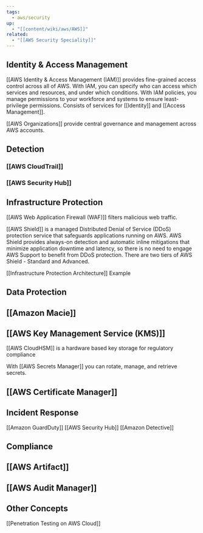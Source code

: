 ```yaml
---
tags:
  - aws/security
up:
  - "[[content/wiki/aws/AWS]]"
related:
  - "[[AWS Security Speciality]]"
---
```

## Identity & Access Management 

[[AWS Identity & Access Management (IAM)]] provides fine-grained access control across all of AWS. With IAM, you can specify who can access which services and resources, and under which conditions. With IAM policies, you manage permissions to your workforce and systems to ensure least-privilege permissions. Consists of services for [[Identity]] and [[Access Management]].

[[AWS Organizations]] provide central governance and management across AWS accounts.

## Detection

### [[AWS CloudTrail]]
### [[AWS Security Hub]]

## Infrastructure Protection

[[AWS Web Application Firewall (WAF)]] filters malicious web traffic.

[[AWS Shield]] is a managed Distributed Denial of Service (DDoS) protection service that safeguards applications running on AWS. AWS Shield provides always-on detection and automatic inline mitigations that minimize application downtime and latency, so there is no need to engage AWS Support to benefit from DDoS protection. There are two tiers of AWS Shield - Standard and Advanced.

[[Infrastructure Protection Architecture]] Example

## Data Protection
## [[Amazon Macie]]
## [[AWS Key Management Service (KMS)]]

[[AWS CloudHSM]] is a hardware based key storage for regulatory compliance

With [[AWS Secrets Manager]] you can rotate, manage, and retrieve secrets.

## [[AWS Certificate Manager]]


## Incident Response
[[Amazon GuardDuty]]
[[AWS Security Hub]]
[[Amazon Detective]]

## Compliance
## [[AWS Artifact]]
## [[AWS Audit Manager]]


## Other Concepts
[[Penetration Testing on AWS Cloud]]